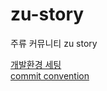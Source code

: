 # zu-story

주류 커뮤니티 zu story

[개발환경 세팅](https://github.com/ondal-house/zu-story/wiki/%EA%B0%9C%EB%B0%9C-%ED%99%98%EA%B2%BD-%EC%84%B8%ED%8C%85) <br/>
[commit convention](https://github.com/ondal-house/zu-story/wiki/commit-convention) <br/>

